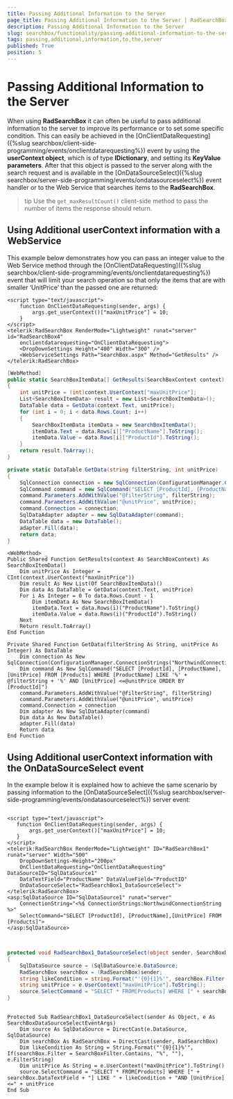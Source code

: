 ```yaml
---
title: Passing Additional Information to the Server
page_title: Passing Additional Information to the Server | RadSearchBox for ASP.NET AJAX Documentation
description: Passing Additional Information to the Server
slug: searchbox/functionality/passing-additional-information-to-the-server
tags: passing,additional,information,to,the,server
published: True
position: 5
---
```


# Passing Additional Information to the Server



When using **RadSearchBox** it can often be useful to pass additional information to the server to improve its performance or to set some specific condition. This can easily be achieved in the [OnClientDataRequesting]({%slug searchbox/client-side-programming/events/onclientdatarequesting%}) event by using the **userContext object**, which is of type **IDictionary**, and setting its **KeyValue parameters**. After that this object is passed to the server along with the search request and is available in the [OnDataSourceSelect]({%slug searchbox/server-side-programming/events/ondatasourceselect%}) event handler or to the Web Service that searches items to the **RadSearchBox**.

>tip Use the `get_maxResultCount()` client-side method to pass the number of items the response should return.

## Using Additional userContext information with a WebService

This example below demonstrates how you can pass an integer value to the Web Service method through the [OnClientDataRequesting]({%slug searchbox/client-side-programming/events/onclientdatarequesting%}) event that will limit your search operation so that only the items that are with smaller ‘UnitPrice’ than the passed one are returned:

````ASPNET
<script type="text/javascript">
	function OnClientDataRequesting(sender, args) {
		args.get_userContext()["maxUnitPrice"] = 10;
	}
</script>
<telerik:RadSearchBox RenderMode="Lightweight" runat="server" id="RadSearchBox4"
	onclientdatarequesting="OnClientDataRequesting">
	<DropDownSettings Height="400" Width="300" />
	<WebServiceSettings Path="SearchBox.aspx" Method="GetResults" />
</telerik:RadSearchBox>
````





````C#
[WebMethod]
public static SearchBoxItemData[] GetResults(SearchBoxContext context)
{
	int unitPrice = (int)context.UserContext["maxUnitPrice"];
	List<SearchBoxItemData> result = new List<SearchBoxItemData>();
	DataTable data = GetData(context.Text, unitPrice);
	for (int i = 0; i < data.Rows.Count; i++)
	{
		SearchBoxItemData itemData = new SearchBoxItemData();
		itemData.Text = data.Rows[i]["ProductName"].ToString();
		itemData.Value = data.Rows[i]["ProductId"].ToString();
	}
	return result.ToArray();
}

private static DataTable GetData(string filterString, int unitPrice)
{
	SqlConnection connection = new SqlConnection(ConfigurationManager.ConnectionStrings["NorthwindConnectionString"].ConnectionString);
	SqlCommand command = new SqlCommand("SELECT [ProductId], [ProductName],[UnitPrice] FROM [Products] WHERE [ProductName] LIKE '%' + @filterString + '%' AND [UnitPrice] <=@unitPrice ORDER BY [ProductId]");
	command.Parameters.AddWithValue("@filterString", filterString);
	command.Parameters.AddWithValue("@unitPrice", unitPrice);
	command.Connection = connection;
	SqlDataAdapter adapter = new SqlDataAdapter(command);
	DataTable data = new DataTable();
	adapter.Fill(data);
	return data;
}
````
````VB.NET
<WebMethod> _
Public Shared Function GetResults(context As SearchBoxContext) As SearchBoxItemData()
	Dim unitPrice As Integer = CInt(context.UserContext("maxUnitPrice"))
	Dim result As New List(Of SearchBoxItemData)()
	Dim data As DataTable = GetData(context.Text, unitPrice)
	For i As Integer = 0 To data.Rows.Count - 1
		Dim itemData As New SearchBoxItemData()
		itemData.Text = data.Rows(i)("ProductName").ToString()
		itemData.Value = data.Rows(i)("ProductId").ToString()
	Next
	Return result.ToArray()
End Function

Private Shared Function GetData(filterString As String, unitPrice As Integer) As DataTable
	Dim connection As New SqlConnection(ConfigurationManager.ConnectionStrings("NorthwindConnectionString").ConnectionString)
	Dim command As New SqlCommand("SELECT [ProductId], [ProductName],[UnitPrice] FROM [Products] WHERE [ProductName] LIKE '%' + @filterString + '%' AND [UnitPrice] <=@unitPrice ORDER BY [ProductId]")
	command.Parameters.AddWithValue("@filterString", filterString)
	command.Parameters.AddWithValue("@unitPrice", unitPrice)
	command.Connection = connection
	Dim adapter As New SqlDataAdapter(command)
	Dim data As New DataTable()
	adapter.Fill(data)
	Return data
End Function
````


## Using Additional userContext information with the OnDataSourceSelect event

In the example below it is explained how to achieve the same scenario by passing information to the [OnDataSourceSelect]({%slug searchbox/server-side-programming/events/ondatasourceselect%}) server event:

````ASPNET
	
<script type="text/javascript">
   function OnClientDataRequesting(sender, args) {
	   args.get_userContext()["maxUnitPrice"] = 10;
   }
</script>
<telerik:RadSearchBox RenderMode="Lightweight" ID="RadSearchBox1" runat="server" Width="500"
	DropDownSettings-Height="200px"
	OnClientDataRequesting="OnClientDataRequesting" DataSourceID="SqlDataSource1" 
	DataTextField="ProductName" DataValueField="ProductID" 
	OnDataSourceSelect="RadSearchBox1_DataSourceSelect">
</telerik:RadSearchBox>
<asp:SqlDataSource ID="SqlDataSource1" runat="server"
	ConnectionString="<%$ ConnectionStrings:NorthwindConnectionString %>"
	SelectCommand="SELECT [ProductId], [ProductName],[UnitPrice] FROM [Products]">
</asp:SqlDataSource>
	
````





````C#
	
protected void RadSearchBox1_DataSourceSelect(object sender, SearchBoxDataSourceSelectEventArgs e)
{
	SqlDataSource source = (SqlDataSource)e.DataSource;
	RadSearchBox searchBox = (RadSearchBox)sender;
	string likeCondition = string.Format("'{0}{1}%'", searchBox.Filter == SearchBoxFilter.Contains ? "%" : "", e.FilterString);
	string unitPrice = e.UserContext["maxUnitPrice"].ToString();
	source.SelectCommand = "SELECT * FROM[Products] WHERE [" + searchBox.DataTextField + "] LIKE " + likeCondition + "AND [UnitPrice] <=" + unitPrice;
}
	
````
````VB.NET
Protected Sub RadSearchBox1_DataSourceSelect(sender As Object, e As SearchBoxDataSourceSelectEventArgs)
	Dim source As SqlDataSource = DirectCast(e.DataSource, SqlDataSource)
	Dim searchBox As RadSearchBox = DirectCast(sender, RadSearchBox)
	Dim likeCondition As String = String.Format("'{0}{1}%'", If(searchBox.Filter = SearchBoxFilter.Contains, "%", ""), e.FilterString)
	Dim unitPrice As String = e.UserContext("maxUnitPrice").ToString()
	source.SelectCommand = "SELECT * FROM[Products] WHERE [" + searchBox.DataTextField + "] LIKE " + likeCondition + "AND [UnitPrice] <=" + unitPrice
End Sub
````

